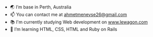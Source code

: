 - 🌏 I’m base in Perth, Australia
- 📫 You can contact me at ahmetmenevse26@gmail.com
- 📚 I'm currently studying Web development on www.lewagon.com  
- 🧠 I’m learning HTML, CSS, HTML and Ruby on Rails 

<!---
ahmetmenevse/ahmetmenevse is a ✨ special ✨ repository because its `README.md` (this file) appears on your GitHub profile.
You can click the Preview link to take a look at your changes.
--->
